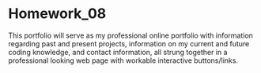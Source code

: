 # Homework_08

This portfolio will serve as my professional online portfolio with information regarding past and present projects, information on my current and future coding knowledge, and contact information, all strung together in a professional looking web page with workable interactive buttons/links.


